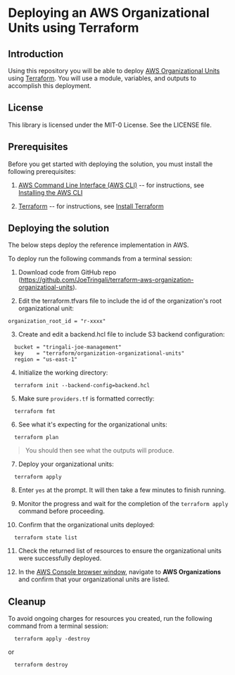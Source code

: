 # Deploying an AWS Organizational Units using Terraform

## Introduction

Using this repository you will be able to deploy [AWS Organizational Units](https://docs.aws.amazon.com/organizations/index.html) using [Terraform](https://developer.hashicorp.com/terraform/docs). You will use a module, variables, and outputs to accomplish this deployment.

## License

This library is licensed under the MIT-0 License. See the LICENSE file.

## Prerequisites

Before you get started with deploying the solution, you must install the
following prerequisites:

1. [AWS Command Line Interface (AWS CLI)](https://aws.amazon.com/cli/)
    -- for instructions, see [Installing the AWS
    CLI](https://docs.aws.amazon.com/cli/latest/userguide/cli-chap-install.html)

1.  [Terraform](https://developer.hashicorp.com/terraform/docs)
    -- for instructions, see [Install Terraform](https://developer.hashicorp.com/terraform/tutorials/aws-get-started/install-cli)

## Deploying the solution

The below steps deploy the reference implementation in AWS.

To deploy run the following commands from a
terminal session:

1.  Download code from GitHub repo 
    (<https://github.com/JoeTringali/terraform-aws-organization-organizatioal-units>).

2.  Edit the terraform.tfvars file to include the id of the organization's root organizational unit:

```
organization_root_id = "r-xxxx"
```

3. Create and edit a backend.hcl file to include S3 backend configuration:

```
  bucket = "tringali-joe-management"
  key    = "terraform/organization-organizational-units"
  region = "us-east-1"
```

4. Initialize the working directory:

```
  terraform init --backend-config=backend.hcl

```

5.  Make sure `providers.tf` is formatted correctly:

```
  terraform fmt
```

6. See what it's expecting for the organizational units:

```
  terraform plan
```
> You should then see what the outputs will produce.

7.  Deploy your organizational units:

```
  terraform apply
```

8. Enter `yes` at the prompt. It will then take a few minutes to finish running.

9. Monitor the progress and wait for the completion of the ```terraform apply``` command before
proceeding.

10. Confirm that the organizational units deployed:

```
  terraform state list
```

11. Check the returned list of resources to ensure the organizational units were successfully deployed.

12. In the [AWS Console browser window](https://aws.amazon.com/console/), navigate to **AWS Organizations** and confirm that your organizational units are listed.

## Cleanup

To avoid ongoing charges for resources you created, run the following command from a
terminal session:

```
  terraform apply -destroy 
```

or 

```
  terraform destroy
```
